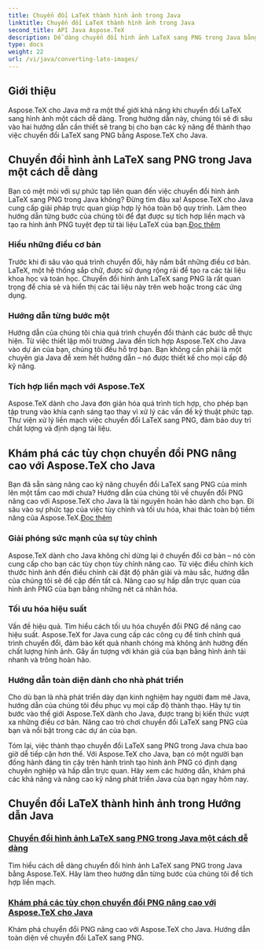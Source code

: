 ```yaml
---
title: Chuyển đổi LaTeX thành hình ảnh trong Java
linktitle: Chuyển đổi LaTeX thành hình ảnh trong Java
second_title: API Java Aspose.TeX
description: Dễ dàng chuyển đổi hình ảnh LaTeX sang PNG trong Java bằng Aspose.TeX. Khám phá các tùy chọn nâng cao trong hướng dẫn toàn diện của chúng tôi để tích hợp liền mạch.
type: docs
weight: 22
url: /vi/java/converting-lato-images/
---
```


## Giới thiệu

Aspose.TeX cho Java mở ra một thế giới khả năng khi chuyển đổi LaTeX sang hình ảnh một cách dễ dàng. Trong hướng dẫn này, chúng tôi sẽ đi sâu vào hai hướng dẫn cần thiết sẽ trang bị cho bạn các kỹ năng để thành thạo việc chuyển đổi LaTeX sang PNG bằng Aspose.TeX cho Java.

## Chuyển đổi hình ảnh LaTeX sang PNG trong Java một cách dễ dàng

Bạn có mệt mỏi với sự phức tạp liên quan đến việc chuyển đổi hình ảnh LaTeX sang PNG trong Java không? Đừng tìm đâu xa! Aspose.TeX cho Java cung cấp giải pháp trực quan giúp hợp lý hóa toàn bộ quy trình. Làm theo hướng dẫn từng bước của chúng tôi để đạt được sự tích hợp liền mạch và tạo ra hình ảnh PNG tuyệt đẹp từ tài liệu LaTeX của bạn.[Đọc thêm](./png-conversion/)

### Hiểu những điều cơ bản

Trước khi đi sâu vào quá trình chuyển đổi, hãy nắm bắt những điều cơ bản. LaTeX, một hệ thống sắp chữ, được sử dụng rộng rãi để tạo ra các tài liệu khoa học và toán học. Chuyển đổi hình ảnh LaTeX sang PNG là rất quan trọng để chia sẻ và hiển thị các tài liệu này trên web hoặc trong các ứng dụng.

### Hướng dẫn từng bước một

Hướng dẫn của chúng tôi chia quá trình chuyển đổi thành các bước dễ thực hiện. Từ việc thiết lập môi trường Java đến tích hợp Aspose.TeX cho Java vào dự án của bạn, chúng tôi đều hỗ trợ bạn. Bạn không cần phải là một chuyên gia Java để xem hết hướng dẫn – nó được thiết kế cho mọi cấp độ kỹ năng.

### Tích hợp liền mạch với Aspose.TeX

Aspose.TeX dành cho Java đơn giản hóa quá trình tích hợp, cho phép bạn tập trung vào khía cạnh sáng tạo thay vì xử lý các vấn đề kỹ thuật phức tạp. Thư viện xử lý liền mạch việc chuyển đổi LaTeX sang PNG, đảm bảo duy trì chất lượng và định dạng tài liệu.

## Khám phá các tùy chọn chuyển đổi PNG nâng cao với Aspose.TeX cho Java

 Bạn đã sẵn sàng nâng cao kỹ năng chuyển đổi LaTeX sang PNG của mình lên một tầm cao mới chưa? Hướng dẫn của chúng tôi về chuyển đổi PNG nâng cao với Aspose.TeX cho Java là tài nguyên hoàn hảo dành cho bạn. Đi sâu vào sự phức tạp của việc tùy chỉnh và tối ưu hóa, khai thác toàn bộ tiềm năng của Aspose.TeX.[Đọc thêm](./advanced-png-conversion/)

### Giải phóng sức mạnh của sự tùy chỉnh

Aspose.TeX dành cho Java không chỉ dừng lại ở chuyển đổi cơ bản – nó còn cung cấp cho bạn các tùy chọn tùy chỉnh nâng cao. Từ việc điều chỉnh kích thước hình ảnh đến điều chỉnh cài đặt độ phân giải và màu sắc, hướng dẫn của chúng tôi sẽ đề cập đến tất cả. Nâng cao sự hấp dẫn trực quan của hình ảnh PNG của bạn bằng những nét cá nhân hóa.

### Tối ưu hóa hiệu suất

Vấn đề hiệu quả. Tìm hiểu cách tối ưu hóa chuyển đổi PNG để nâng cao hiệu suất. Aspose.TeX for Java cung cấp các công cụ để tinh chỉnh quá trình chuyển đổi, đảm bảo kết quả nhanh chóng mà không ảnh hưởng đến chất lượng hình ảnh. Gây ấn tượng với khán giả của bạn bằng hình ảnh tải nhanh và trông hoàn hảo.

### Hướng dẫn toàn diện dành cho nhà phát triển

Cho dù bạn là nhà phát triển dày dạn kinh nghiệm hay người đam mê Java, hướng dẫn của chúng tôi đều phục vụ mọi cấp độ thành thạo. Hãy tự tin bước vào thế giới Aspose.TeX dành cho Java, được trang bị kiến thức vượt xa những điều cơ bản. Nâng cao trò chơi chuyển đổi LaTeX sang PNG của bạn và nổi bật trong các dự án của bạn.

Tóm lại, việc thành thạo chuyển đổi LaTeX sang PNG trong Java chưa bao giờ dễ tiếp cận hơn thế. Với Aspose.TeX cho Java, bạn có một người bạn đồng hành đáng tin cậy trên hành trình tạo hình ảnh PNG có định dạng chuyên nghiệp và hấp dẫn trực quan. Hãy xem các hướng dẫn, khám phá các khả năng và nâng cao kỹ năng phát triển Java của bạn ngay hôm nay.
## Chuyển đổi LaTeX thành hình ảnh trong Hướng dẫn Java
### [Chuyển đổi hình ảnh LaTeX sang PNG trong Java một cách dễ dàng](./png-conversion/)
Tìm hiểu cách dễ dàng chuyển đổi hình ảnh LaTeX sang PNG trong Java bằng Aspose.TeX. Hãy làm theo hướng dẫn từng bước của chúng tôi để tích hợp liền mạch.
### [Khám phá các tùy chọn chuyển đổi PNG nâng cao với Aspose.TeX cho Java](./advanced-png-conversion/)
Khám phá chuyển đổi PNG nâng cao với Aspose.TeX cho Java. Hướng dẫn toàn diện về chuyển đổi LaTeX sang PNG.